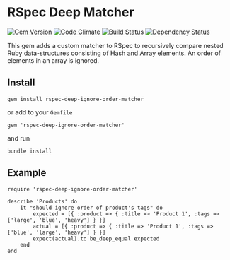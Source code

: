 # RSpec Deep Matcher

[![Gem Version](https://badge.fury.io/rb/rspec-deep-ignore-order-matcher.png)](http://badge.fury.io/rb/rspec-deep-ignore-order-matcher)
[![Code Climate](https://codeclimate.com/github/amogil/rspec-deep-ignore-order-matcher/badges/gpa.svg)](https://codeclimate.com/github/amogil/rspec-deep-ignore-order-matcher)
[![Build Status](https://travis-ci.org/amogil/rspec-deep-ignore-order-matcher.svg?branch=master)](https://travis-ci.org/amogil/rspec-deep-ignore-order-matcher)
[![Dependency Status](https://gemnasium.com/badges/github.com/amogil/rspec-deep-ignore-order-matcher.svg)](https://gemnasium.com/github.com/amogil/rspec-deep-ignore-order-matcher)

This gem adds a custom matcher to RSpec to recursively compare nested Ruby data-structures consisting of Hash and Array elements.
An order of elements in an array is ignored.

## Install
```
gem install rspec-deep-ignore-order-matcher
```
or add to your `Gemfile`
```
gem 'rspec-deep-ignore-order-matcher'
```
and run
```
bundle install
```

## Example
```
require 'rspec-deep-ignore-order-matcher'

describe 'Products' do
	it "should ignore order of product's tags" do
		expected = [{ :product => { :title => 'Product 1', :tags => ['large', 'blue', 'heavy'] } }]
		actual = [{ :product => { :title => 'Product 1', :tags => ['blue', 'large', 'heavy'] } }]
		expect(actual).to be_deep_equal expected
	end
end
```

